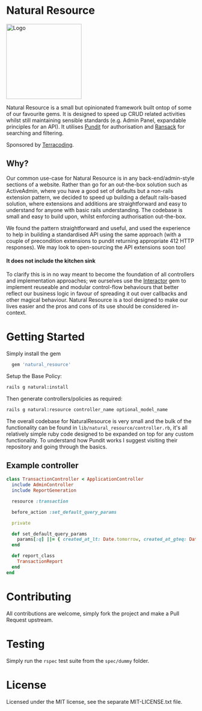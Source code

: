 # Natural Resource

<img src="http://www.terracoding.com/assets/images/natural-resource.png" alt="Logo" height="200px"/>

Natural Resource is a small but opinionated framework built ontop of some of our favourite gems. It is designed to speed up CRUD related activities whilst still maintaining sensible standards (e.g. Admin Panel, expandable principles for an API). It utilises [Pundit](https://github.com/elabs/pundit) for authorisation and [Ransack](https://github.com/activerecord-hackery/ransack) for searching and filtering.

Sponsored by [Terracoding](http://terracoding.com).

## Why?

Our common use-case for Natural Resource is in any back-end/admin-style sections of a website. Rather than go for an out-the-box solution such as ActiveAdmin, where you have a good set of defaults but a non-rails extension pattern, we decided to speed up building a default rails-based solution, where extensions and additions are straightforward and easy to understand for anyone with basic rails understanding. The codebase is small and easy to build upon, whilst enforcing authorisation out-the-box.

We found the pattern straightforward and useful, and used the experience to help in building a standardised API using the same approach (with a couple of precondition extensions to pundit returning appropriate 412 HTTP responses). We may look to open-sourcing the API extensions soon too!

#### It does not include the kitchen sink

To clarify this is in no way meant to become the foundation of all controllers and implementation approaches; we ourselves use the [Interactor](https://github.com/collectiveidea/interactor) gem to implement reuseable and modular control-flow behaviours that better reflect our business logic in favour of spreading it out over callbacks and other magical behaviour. Natural Resource is a tool designed to make our lives easier and the pros and cons of its use should be considered in-context.

# Getting Started

Simply install the gem

``` ruby
  gem 'natural_resource'
```
Setup the Base Policy:
``` sh
rails g natural:install
```

Then generate controllers/policies as required:

``` sh
rails g natural:resource controller_name optional_model_name
```

The overall codebase for NaturalResource is very small and the bulk of the functionality can be found in `lib/natural_resource/controller.rb`, it's all relatively simple ruby code designed to be expanded on top for any custom functionality. To understand how Pundit works I suggest visiting their repository and going through the basics.

## Example controller

``` ruby
class TransactionController < ApplicationController
  include AdminController
  include ReportGeneration

  resource :transaction

  before_action :set_default_query_params

  private

  def set_default_query_params
    params[:q] ||= { created_at_lt: Date.tomorrow, created_at_gteq: Date.yesterday }
  end

  def report_class
    TransactionReport
  end
end
```

# Contributing

All contributions are welcome, simply fork the project and make a Pull Request upstream.

# Testing

Simply run the `rspec` test suite from the `spec/dummy` folder.

# License

Licensed under the MIT license, see the separate MIT-LICENSE.txt file.
